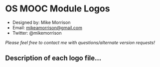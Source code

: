 # OS MOOC Module Logos
* Designed by: Mike Morrison
* Email: mikeamorrison@gmail.com
* Twitter: @mikemorrison

_Please feel free to contact me with questions/alternate version requests!_

## Description of each logo file...
